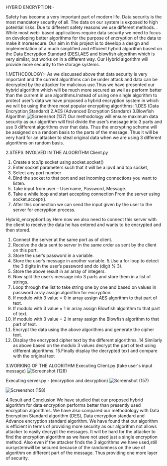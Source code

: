 HYBRID ENCRYPTION:-

Safety has become a very important part of modern life. Data security is the most mandatory security of all. The data on our system is exposed to high potential risks. Due to different safety reasons we use different methods. . While most web- based applications require data security we need to focus on developing better algorithms for the purpose of encryption of the data to make it moresecure. Our aim in this project is to develop a design and implementation of a much simplified and efficient hybrid algorithm based on the Data Encryption Standard (DES),AES and blowfish algorithm which is very similar, but works on in a different way. Our Hybrid algorithm will provide more security to the storage systems.

1.METHODOLOGY:-
As we discussed above that data security is very important and the current algorithms can be under attack and data can be decrypted by the attacker for malicious use.Thus we have presented our hybrid algorithm which will be much more secured as well as perform better than the current in use algorithms.Instead of using one single algorithm to protect user’s data we have proposed a hybrid encryption system in which we will be using the three most popular encrypting algorithms:
1.DES (Data Encryption Standard)
2.AES (Advanced Encryption Standard)
3.Blowfish Algorithm
![Screenshot (137)](https://user-images.githubusercontent.com/128420302/226458582-67332d40-76c1-4252-8fd8-608c0e7be6cd.png)
Our methodology will ensure maximum data security as our algorithm will first divide the user’s message into 3 parts and use 3 different algorithms over that data. Thus the encrypting scheme will be assigned on a random basis to the parts of the message. Thus it will be very hard for an attacker to steal original data when we are using 3 different algorithms on random basis.

2.STEPS INVOLVED IN THE ALGORITHM
Client.py

1. Create a tcp/ip socket using socket.socket()
2. Enter socket parameters such that it will be a ipv4 and tcp socket,
3. Select any port number
4. Bind the socket to that port and set incoming connections you want to listen.
5. Take input from user – Username, Password, Message.
6. Take a while loop and start accepting connection From the server using socket.accept().
7. After this connection we can send the input given by the user to the server for encryption process.

Hybrid_encryption1.py
Here now we also need to connect this server with the client to receive the data he has entered and wants to be encrypted and then stored.
1. Connect the server at the same port as of client.
2. Receive the data sent to server in the same order as sent by the client on this port.
3. Store the user’s password in a variable.
4. Store the user’s message in another variable.
5.Use a for loop to detect the 3 digits in the user’s password and do (digit % 3).
6. Store the above result in an array of integers.
7. Now split the user’s message into 3 parts and store them in a list of strings.
8. Loop through the list to take string one by one and based on values in password array assign algorithm for encryption.
9. If modulo with 3 value = 0 in array assign AES algorithm to that part of text.
10. If modulo with 3 value = 1 in array assign Blowfish algorithm to that part of text.
11. If modulo with 3 value = 2 in array assign the Blowfish algorithm to that part of text.
12. Encrypt the data using the above algorithms and generate the cipher text.
13. Display the encrypted cipher text by the different algorithms.
14 Similarly as above based on the modulo 3 values decrypt the part of text using different algorithms.
15.Finally display the decrypted text and compare with the original text

3.WORKING OF THE ALGORITHM
Executing Client.py (take user's input message)
![Screenshot (128)](https://user-images.githubusercontent.com/128420302/226459935-bcb650ed-f54f-492a-af32-3bc2c0564b44.png)

Executing server.py - (encryption and decryption)
![Screenshot (157)](https://user-images.githubusercontent.com/128420302/226460520-615c1d63-84b3-44b4-a188-e3f2608e6dd4.png)

![Screenshot (158)](https://user-images.githubusercontent.com/128420302/226460695-79bfe0d5-4717-4b17-810d-3d96d3dabfb0.png)


4.Result and Conclusion
We have studied that our proposed hybrid algorithm for data encryption performs better than presently used encryption algorithms. We have also compared our methodology with Data Encryption Standard algorithm (DES), Data encryption standard and Advance encryption standard algorithm. We have found that our algorithm is efficient in terms of providing more security as our algorithm not allows attacker to easily decrypt the messages. It will be hard for the attacker to find the encryption algorithm as we have not used just a single encryption method. Also even if the attacker finds the 3 algorithms we have used,still oursystemwill be secured because of the randomness on the use of algorithm on different part of the message. Thus providing one more layer of security.
